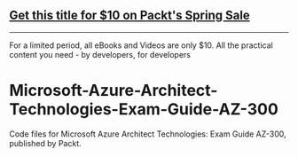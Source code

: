 ## [Get this title for $10 on Packt's Spring Sale](https://www.packt.com/B13573?utm_source=github&utm_medium=packt-github-repo&utm_campaign=spring_10_dollar_2022)
-----
For a limited period, all eBooks and Videos are only $10. All the practical content you need \- by developers, for developers

# Microsoft-Azure-Architect-Technologies-Exam-Guide-AZ-300
Code files for  Microsoft Azure Architect Technologies: Exam Guide AZ-300, published by Packt.
